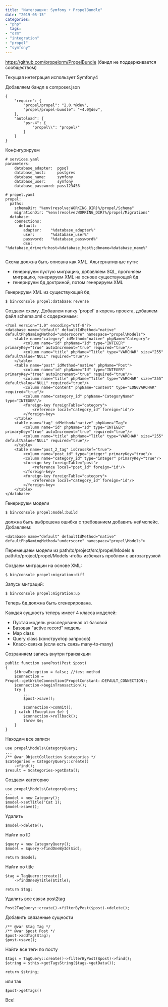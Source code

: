 ```yaml
---
title: "Интеграция: Symfony + PropelBundle"
date: "2019-05-15"
categories:
- "php"
  tags:
- "orm"
- "integration"
- "propel"
- "symfony"
---
```


https://github.com/propelorm/PropelBundle (бандл не поддерживается сообществом)

Текущая интеграция использует Symfony4

Добавляем бандл в composer.json
```
{
    "require": {
        "propel/propel": "2.0.*@dev",
        "propel/propel-bundle": "~4.0@dev",
    },
    "autoload": {
        "psr-4": {
            "propel\\": "propel/"
        }
    }
}
```

Конфигурируем
```
# services.yaml
parameters:
    database_adapter:  pgsql
    database_host:     postgres
    database_name:     symfony
    database_user:     symfony
    database_password: pass123456
    
# propel.yaml
propel:
  paths:
    schemaDir: "%env(resolve:WORKING_DIR)%/propel/Schema"
    migrationDir: "%env(resolve:WORKING_DIR)%/propel/Migrations"
  database:
    connections:
      default:
        adapter:    "%database_adapter%"
        user:       "%database_user%"
        password:   "%database_password%"
        dsn:        "%database_driver%:host=%database_host%;dbname=%database_name%"
        
```

Схема должна быть описана как XML. Альтернативные пути:
- генерируем пустую миграцию, добавляем SQL, прогоняем миграцию, генерируем XML на основе существующей бд
- генерируем бд доктриной, потом генерируем XML

Генерируем XML из существующей бд
```
$ bin/console propel:database:reverse
```

Создаем схему. Добавлем папку 'propel' в корень проекта, добавлем файл schema.xml с содержимым:
```
<?xml version="1.0" encoding="utf-8"?>
<database name="default" defaultIdMethod="native" defaultPhpNamingMethod="underscore" namespace="propel\Models">
    <table name="category" idMethod="native" phpName="Category">
        <column name="id" phpName="Id" type="INTEGER" primaryKey="true" autoIncrement="true" required="true"/>
        <column name="title" phpName="Title" type="VARCHAR" size="255" defaultValue="NULL" required="true"/>
    </table>
    <table name="post" idMethod="native" phpName="Post">
        <column name="id" phpName="Id" type="INTEGER" primaryKey="true" autoIncrement="true" required="true"/>
        <column name="title" phpName="Title" type="VARCHAR" size="255" defaultValue="NULL" required="true"/>
        <column name="content" phpName="Content" type="LONGVARCHAR" required="true"/>
        <column name="category_id" phpName="CategoryName" type="INTEGER"/>
        <foreign-key foreignTable="category">
            <reference local="category_id" foreign="id"/>
        </foreign-key>
    </table>
    <table name="tag" idMethod="native" phpName="Tag">
        <column name="id" phpName="Id" type="INTEGER" primaryKey="true" autoIncrement="true" required="true"/>
        <column name="title" phpName="Title" type="VARCHAR" size="255" defaultValue="NULL" required="true"/>
    </table>
    <table name="post_2_tag" isCrossRef="true">
        <column name="post_id" type="integer" primaryKey="true"/>
        <column name="category_id" type="integer" primaryKey="true"/>
        <foreign-key foreignTable="post">
            <reference local="post_id" foreign="id"/>
        </foreign-key>
        <foreign-key foreignTable="category">
            <reference local="category_id" foreign="id"/>
        </foreign-key>
    </table>
</database>
```

Генерируем модели
```
$ bin/console propel:model:build
```

должна быть выброшена ошибка с требованием добавить неймспейс. Добавляем:
```
<database name="default" defaultIdMethod="native" defaultPhpNamingMethod="underscore" namespace="propel\Models">
```

Перемещаем модели из path/to/project/src/propel/Models в path/to/project/propel/Models чтобы избежать проблем с автозагрузкой 

Создаем миграции на основе XML:
```
$ bin/console propel:migration:diff
```

Запуск миграций:
```
$ bin/console propel:migration:up
```

Теперь бд должна быть сгенерирована.

Каждая сущность теперь имеет 4 класса моделей:
- Пустая модель унаследованная от базовой
- Базовая "active record" модель
- Map class
- Query class (конструктор запросов)
- Класс-связка (если есть связь many-to-many)

Созранияем запись внутри транзакции
```
public function savePost(Post $post)
{
    $throwException = false; //test method
    $connection = Propel::getWriteConnection(PropelConstant::DEFAULT_CONNECTION);
    $connection->beginTransaction();
    try {
        ...
        $post->save();

        $connection->commit();
    } catch (Exception $e) {
        $connection->rollback();
        throw $e;
    }
}
```

Находим все записи
```
use propel\Models\CategoryQuery;
...
/** @var ObjectCollection $categories */
$categories = CategoryQuery::create()
    ->find();
$result = $categories->getData();
```

Создаем категорию
```
use propel\Models\CategoryQuery;
...
$model = new Category();
$model->setTitle('Cat 1);
$model->save();
```

Удалить
```
$model->delete();
```

Найти по ID
```
$query = new CategoryQuery();
$model = $query->findOneById($id);

return $model;
```

Найти по title
```
$tag = TagQuery::create()
    ->findOneByTitle($title);

return $tag;
```

Удалить все связи post2tag
```
Post2TagQuery::create()->filterByPost($post)->delete();
```

Добавить связанные сущности
```
/** @var $tag Tag */
/** @var $post Post */
$post->addTag($tag);
$post->save();
```

Найти все теги по посту
```
$tags = TagQuery::create()->filterByPost($post)->find();
$string = $this->getTagsString($tags->getData());

return $string;
```

или так
```
$post->getTags()
```

Все!

